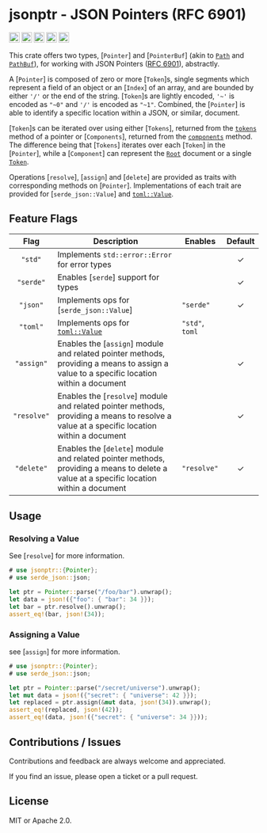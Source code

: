 # jsonptr - JSON Pointers (RFC 6901)

[<img alt="github" src="https://img.shields.io/badge/github-chanced/jsonptr-62D1FC?style=for-the-badge&labelColor=777&logo=github" height="21">](https://github.com/chanced/jsonptr)
[<img alt="crates.io" src="https://img.shields.io/crates/v/jsonptr.svg?style=for-the-badge&color=fc8d62&logo=rust" height="21">](https://crates.io/crates/jsonptr)
[<img alt="docs.rs" src="https://img.shields.io/badge/docs.rs-jsonptr-f0f0f0?style=for-the-badge&labelColor=777&logo=docs.rs" height="21">](https://docs.rs/jsonptr)
[<img alt="build status" src="https://img.shields.io/github/actions/workflow/status/chanced/jsonptr/test.yml?branch=main&style=for-the-badge" height="21">](https://github.com/chanced/jsonptr/actions?query=branch%3Amain)
[<img alt="code coverage" src="https://img.shields.io/codecov/c/github/chanced/jsonptr?style=for-the-badge&color=CBB88D" height="21">](https://codecov.io/gh/chanced/jsonptr)

This crate offers two types, [`Pointer`] and [`PointerBuf`] (akin to
[`Path`](std::path::Path) and [`PathBuf`](std::path::PathBuf)), for working with
JSON Pointers ([RFC 6901](https://datatracker.ietf.org/doc/html/rfc6901)),
abstractly.

A [`Pointer`] is composed of zero or more [`Token`]s, single segments which
represent a field of an object or an [`Index`] of an array, and are bounded by
either `'/'` or the end of the string. [`Token`]s are lightly encoded,
`'~'` is encoded as `"~0"` and `'/'` is encoded as `"~1"`. Combined, the
[`Pointer`] is able to identify a specific location within a JSON, or similar,
document.

[`Token`]s can be iterated over using either [`Tokens`], returned from the
[`tokens`](`Pointer::tokens`) method of a pointer or [`Components`], returned
from the [`components`](`Pointer::components`) method. The difference being that
[`Tokens`] iterates over each [`Token`] in the [`Pointer`], while a
[`Component`] can represent the [`Root`](Component::Root) document or a single
[`Token`](Component::Token).

Operations [`resolve`], [`assign`] and [`delete`] are provided as traits with
corresponding methods on [`Pointer`]. Implementations of each trait are provided
for [`serde_json::Value`] and [`toml::Value`](https://docs.rs/toml/0.8).

## Feature Flags

|    Flag     | Description                                                                                                                               | Enables         | Default |
| :---------: | ----------------------------------------------------------------------------------------------------------------------------------------- | --------------- | :-----: |
|   `"std"`   | Implements `std::error::Error` for error types                                                                                            |                 |    ✓    |
|  `"serde"`  | Enables [`serde`] support for types                                                                                                       |                 |    ✓    |
|  `"json"`   | Implements ops for [`serde_json::Value`]                                                                                                  | `"serde"`       |    ✓    |
|  `"toml"`   | Implements ops for [`toml::Value`](https://docs.rs/toml/0.8)                                                                              | `"std"`, `toml` |         |
| `"assign"`  | Enables the [`assign`] module and related pointer methods, providing a means to assign a value to a specific location within a document   |                 |    ✓    |
| `"resolve"` | Enables the [`resolve`] module and related pointer methods, providing a means to resolve a value at a specific location within a document |                 |    ✓    |
| `"delete"`  | Enables the [`delete`] module and related pointer methods, providing a means to delete a value at a specific location within a document   | `"resolve"`     |    ✓    |

## Usage

### Resolving a Value

See [`resolve`] for more information.

```rust
# use jsonptr::{Pointer};
# use serde_json::json;

let ptr = Pointer::parse("/foo/bar").unwrap();
let data = json!({"foo": { "bar": 34 }});
let bar = ptr.resolve().unwrap();
assert_eq!(bar, json!(34));
```

### Assigning a Value

see [`assign`] for more information.

```rust
# use jsonptr::{Pointer};
# use serde_json::json;

let ptr = Pointer::parse("/secret/universe").unwrap();
let mut data = json!({"secret": { "universe": 42 }});
let replaced = ptr.assign(&mut data, json!(34)).unwrap();
assert_eq!(replaced, json!(42));
assert_eq!(data, json!({"secret": { "universe": 34 }}));
```

## Contributions / Issues

Contributions and feedback are always welcome and appreciated.

If you find an issue, please open a ticket or a pull request.

## License

MIT or Apache 2.0.

```

```
